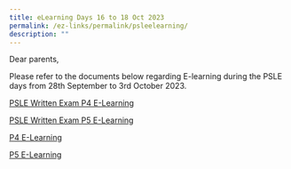```yaml
---
title: eLearning Days 16 to 18 Oct 2023
permalink: /ez-links/permalink/psleelearning/
description: ""
---
```

Dear parents,

Please refer to the documents below regarding E-learning during the PSLE days from 28th September to 3rd October 2023. 

[PSLE Written Exam P4 E-Learning](/files/final_2023_psle%20written%20exam_p4%20e-learning.pdf)

[PSLE Written Exam P5 E-Learning](/files/final_2023_psle%20written%20exam_p5%20e-learning.pdf)

[P4 E-Learning](/files/pgvp_235_p4%20e-learning%202023%20during%20psle%20written%20days.pdf)

[P5 E-Learning](/files/pgvp_236_p5%20e-learning%202023%20during%20psle%20written%20days.pdf)